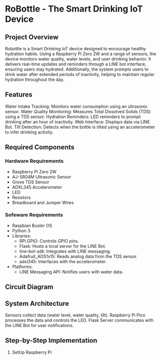 # RoBottle - The Smart Drinking IoT Device

## Project Overview
Robottle is a Smart Drinking IoT device designed to encourage healthy hydration habits. Using a Raspberry Pi Zero 2W and a range of sensors, the device monitors water quality, water levels, and user drinking behavior. It delivers real-time updates and reminders through a LINE bot interface, ensuring users stay hydrated. Additionally, the system prompts users to drink water after extended periods of inactivity, helping to maintain regular hydration throughout the day.

## Features
Water Intake Tracking: Monitors water consumption using an ultrasonic sensor.
Water Quality Monitoring: Measures Total Dissolved Solids (TDS) using a TDS sensor.
Hydration Reminders: LED reminders to prompt drinking after an hour of inactivity.
Web Interface: Displays data via LINE Bot.
Tilt Detection: Detects when the bottle is tilted using an accelerometer to infer drinking activity.

## Required Components
### Hardware Requirements
- Raspberry Pi Zero 2W
- AJ-SR04M Ultrasonic Sensor
- Grove TDS Sensor
- ADXL345 Accelerometer
- LED
- Resistors
- Breadboard and Jumper Wires

### Sofeware Requirements
- Raspbian Buster OS
- Python 3
- Libraries:
  - RPi.GPIO: Controls GPIO pins.
  - Flask: Hosts a local server for the LINE Bot.
  - line-bot-sdk: Integrates with LINE messaging.
  - Adafruit_ADS1x15: Reads analog data from the TDS sensor.
  - adxl345: Interfaces with the accelerometer.
- Platforms:
  - LINE Messaging API: Notifies users with water data.
 
## Circuit Diagram

## System Architecture
Sensors collect data (water level, water quality, tilt).
Raspberry Pi Pico processes the data and controls the LED.
Flask Server communicates with the LINE Bot for user notifications.

## Step-by-Step Implementation
1. SetUp Raspberry Pi
   



